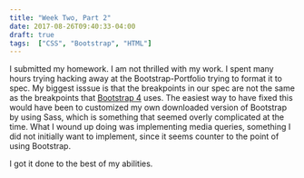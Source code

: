 ```yaml
---
title: "Week Two, Part 2"
date: 2017-08-26T09:40:33-04:00
draft: true
tags:  ["CSS", "Bootstrap", "HTML"]
---
```

I submitted my homework. I am not thrilled with my work. I spent many hours trying hacking away at the Bootstrap-Portfolio trying to format it to spec. My biggest isssue is that the breakpoints in our spec are not the same as the breakpoints that [Bootstrap 4](https://getbootstrap.com/docs/4.0/layout/grid/ "Bootcamp link") uses. The easiest way to have fixed this would have been to customized my own downloaded version of Bootstrap by using Sass, which is something that seemed overly complicated at the time. What I wound up doing was implementing media queries, something I did not initially want to implement, since it seems counter to the point of using Bootstrap.

I got it done to the best of my abilities. 
